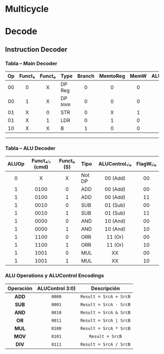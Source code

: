 # Multicycle

# Decode
## Instruction Decoder
### Tabla – Main Decoder 

| Op  | Funct₅ | Funct₀ | Type   | Branch | MemtoReg | MemW | ALUSrc | ImmSrc | RegW | RegSrc | ALUOp |
|:---:|:------:|:------:|:-------|:------:|:--------:|:----:|:------:|:------:|:----:|:------:|:-----:|
| 00  | 0      | X      | DP Reg | 0      | 0        | 0    | 0      | XX     | 1    | 00     | 1     |
| 00  | 1      | X      | DP Imm | 0      | 0        | 0    | 1      | 00     | 1    | X0     | 1     |
| 01  | X      | 0      | STR    | 0      | X        | 1    | 1      | 01     | 0    | 10     | 0     |
| 01  | X      | 1      | LDR    | 0      | 1        | 0    | 1      | 01     | 1    | X0     | 0     |
| 10  | X      | X      | B      | 1      | 0        | 0    | 0      | 10     | 0    | X1     | 0     |

---

### Tabla – ALU Decoder

| ALUOp | Funct₄:₁ (cmd) | Funct₀ (S) | Tipo   | ALUControl₁:₀ | FlagW₁:₀ |
|:-----:|:--------------:|:----------:|:-------|:-------------:|:---------:|
| 0     | X              | X          | Not DP | 00 (Add)      | 00        |
| 1     | 0100           | 0          | ADD    | 00 (Add)      | 00        |
| 1     | 0100           | 1          | ADD    | 00 (Add)      | 11        |
| 1     | 0010           | 0          | SUB    | 01 (Sub)      | 00        |
| 1     | 0010           | 1          | SUB    | 01 (Sub)      | 11        |
| 1     | 0000           | 0          | AND    | 10 (And)      | 00        |
| 1     | 0000           | 1          | AND    | 10 (And)      | 10        |
| 1     | 1100           | 0          | ORR    | 11 (Or)       | 00        |
| 1     | 1100           | 1          | ORR    | 11 (Or)       | 10        |
| 1     | 1001           | 0          | MUL    | XX            | 00        |
| 1     | 1001           | 1          | MUL    | XX            | 10        |

### ALU Operations y ALUControl Encodings

| Operación | ALUControl 3:0) | Descripción               |
|:---------:|:----------------:|:-------------------------:|
| **ADD**   | `0000`            | `Result = SrcA + SrcB`    |
| **SUB**   | `0001`            | `Result = SrcA - SrcB`    |
| **AND**   | `0010`            | `Result = SrcA & SrcB`    |
| **OR**    | `0011`            | `Result = SrcA \| SrcB`   |
| **MUL**   | `0100`            | `Result = SrcA * SrcB`    |
| **MOV**   | `0101`            | `Result = SrcB`           |
| **DIV**   | `0111`            | `Result = SrcA / SrcB`    |
